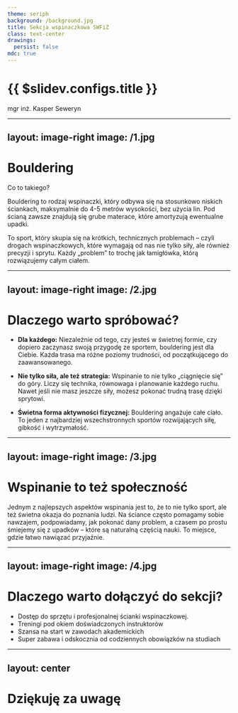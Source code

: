 ```yaml
---
theme: seriph
background: /background.jpg
title: Sekcja wspinaczkowa SWFiZ
class: text-center
drawings:
  persist: false
mdc: true
---
```


# {{ $slidev.configs.title }}

<div class="abs-bl m-6 gap-2 text-left">
  mgr inż. Kasper Seweryn
</div>

<!--
Dzień dobry wszystkim!

Nazywam się Kasper. Z częścią z Was już się znam, gdyż zanim rozpocząłem pracę tutaj na Politechnice, miałem przyjemność pracować jako instruktor wspinaczki.
Dziś chciałbym opowiedzieć Wam o boulderingu – czyli wspinaczce, która łączy w sobie sport, zabawę i odrobinę rywalizacji.
Mam nadzieję, że po tych kilku minutach zachęcę Was do dołączenia do naszej sekcji wspinaczkowej!
-->


---
layout: image-right
image: /1.jpg
---

# Bouldering
Co to takiego?

<v-click>
Bouldering to rodzaj wspinaczki, który odbywa się na stosunkowo niskich ściankach, maksymalnie do 4-5 metrów wysokości, bez użycia lin.
Pod ścianą zawsze znajdują się grube materace, które amortyzują ewentualne upadki.
</v-click>

<v-click>
  <p>
To sport, który skupia się na krótkich, technicznych problemach – czyli drogach wspinaczkowych, które wymagają od nas nie tylko siły, ale również precyzji i sprytu. Każdy „problem” to trochę jak łamigłówka, którą rozwiązujemy całym ciałem.
  </p>
</v-click>

---
layout: image-right
image: /2.jpg
---

# Dlaczego warto spróbować?

<v-clicks>

- **Dla każdego:** Niezależnie od tego, czy jesteś w świetnej formie, czy dopiero zaczynasz swoją przygodę ze sportem, bouldering jest dla Ciebie. Każda trasa ma różne poziomy trudności, od początkującego do zaawansowanego.

- **Nie tylko siła, ale też strategia:** Wspinanie to nie tylko „ciągnięcie się” do góry. Liczy się technika, równowaga i planowanie każdego ruchu. Nawet jeśli nie masz jeszcze siły, możesz pokonać trudną trasę dzięki sprytowi.

- **Świetna forma aktywności fizycznej:** Bouldering angażuje całe ciało. To jeden z najbardziej wszechstronnych sportów rozwijających siłę, gibkość i wytrzymałość.
</v-clicks>

---
layout: image-right
image: /3.jpg
---

# Wspinanie to też społeczność

<v-click>
Jednym z najlepszych aspektów wspinania jest to, że to nie tylko sport, ale też świetna okazja do poznania ludzi. Na ściance często pomagamy sobie nawzajem, podpowiadamy, jak pokonać dany problem, a czasem po prostu śmiejemy się z upadków – które są naturalną częścią nauki. To miejsce, gdzie łatwo nawiązać przyjaźnie.
</v-click>

---
layout: image-right
image: /4.jpg
---

# Dlaczego warto dołączyć do sekcji?

<v-clicks>

- Dostęp do sprzętu i profesjonalnej ścianki wspinaczkowej.
- Treningi pod okiem doświadczonych instruktorów
- Szansa na start w zawodach akademickich
- Super zabawa i odskocznia od codziennych obowiązków na studiach

</v-clicks>


---
layout: center
---

# Dziękuję za uwagę

